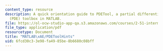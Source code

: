 ```yaml
---
content_type: resource
description: A quick orientation guide to PDETool, a partial differential-equation
  (PDE) toolbox in MATLAB.
file: https://ol-ocw-studio-app-qa.s3.amazonaws.com/courses/2-51-intermediate-heat-and-mass-transfer-fall-2008/6fcd30c33e98fa4985be8b6680c08bff_matlab.pdf
file_type: application/pdf
resourcetype: Document
title: "MATLAB\xAE/PDEToolHints"
uid: 6fcd30c3-3e98-fa49-85be-8b6680c08bff
---
```

